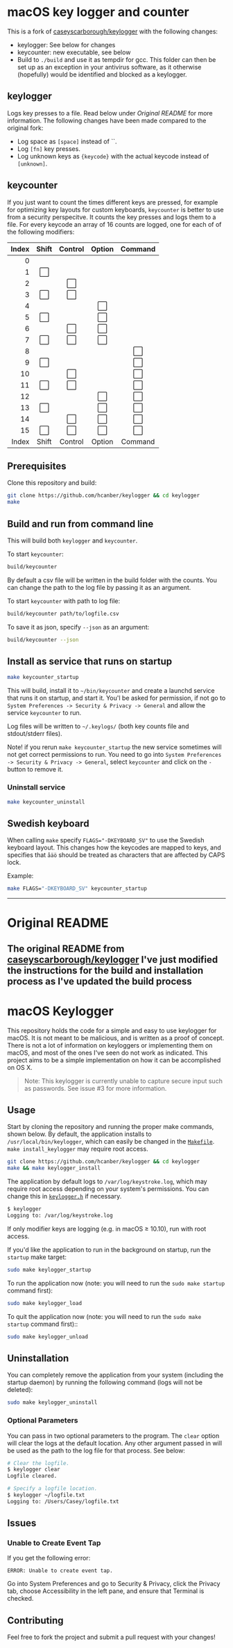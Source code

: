
# macOS key logger and counter

This is a fork of [caseyscarborough/keylogger](https://github.com/caseyscarborough/keylogger) with the following changes:

- keylogger: See below for changes
- keycounter: new executable, see below
- Build to `./build` and use it as tempdir for gcc. This folder can then be set up as an exception in your antivirus software, as it otherwise (hopefully) would be identified and blocked as a keylogger.

## keylogger

Logs key presses to a file. Read below under _Original README_ for more information.
The following changes have been made compared to the original fork:

- Log space as `[space]` instead of ``.
- Log `[fn]` key presses.
- Log unknown keys as `{keycode}` with the actual keycode instead of `[unknown]`.

## keycounter

If you just want to count the times different keys are pressed, for example for optimizing key layouts for custom keyboards, `keycounter` is better to use from a security perspecitve. It counts the key presses and logs them to a file.
For every keycode an array of 16 counts are logged, one for each of of the following modifiers:

| Index | Shift | Control | Option | Command |
|------:|:-----:|:-------:|:------:|:-------:|
| 0     |       |         |        |         |
| 1     | ⬜     |         |        |         |
| 2     |       | ⬜      |        |         |
| 3     | ⬜    | ⬜      |        |         |
| 4     |       |         | ⬜     |         |
| 5     | ⬜    |         | ⬜     |         |
| 6     |       | ⬜      | ⬜     |         |
| 7     | ⬜    | ⬜      | ⬜     |         |
| 8     |       |         |        | ⬜      |
| 9     | ⬜    |         |        | ⬜      |
| 10    |       | ⬜      |        | ⬜      |
| 11    | ⬜    | ⬜      |        | ⬜      |
| 12    |       |         | ⬜     | ⬜      |
| 13    | ⬜    |         | ⬜     | ⬜      |
| 14    |       | ⬜      | ⬜     | ⬜      |
| 15    | ⬜    | ⬜      | ⬜     | ⬜      |
| Index | Shift | Control | Option | Command |

## Prerequisites

Clone this repository and build:

```sh
git clone https://github.com/hcanber/keylogger && cd keylogger
make
```

## Build and run from command line

This will build both `keylogger` and `keycounter`.

To start `keycounter`:

```sh
build/keycounter
```

By default a csv file will be written in the build folder with the counts. You can change the path to the log file by passing it as an argument.

To start `keycounter` with path to log file:

```sh
build/keycounter path/to/logfile.csv
```

To save it as json, specify `--json` as an argument:

```sh
build/keycounter --json
```

## Install as service that runs on startup

```sh
make keycounter_startup
```

This will build, install it to `~/bin/keycounter` and create a launchd service that runs it on startup, and start it.
You'l be asked for permission, if not go to `System Preferences -> Security & Privacy -> General` and allow the service `keycounter` to run.

Log files will be written to `~/.keylogs/` (both key counts file and stdout/stderr files).

Note! if you rerun `make keycounter_startup` the new service sometimes will not get correct permissions to run. You need to go into `System Preferences -> Security & Privacy -> General`, select `keycounter` and click on the `-` button to remove it.

### Uninstall service

```sh
make keycounter_uninstall
```

## Swedish keyboard

When calling `make` specify `FLAGS="-DKEYBOARD_SV"` to use the Swedish keyboard layout.
This changes how the keycodes are mapped to keys, and specifies that `åäö` should be treated as characters that are affected by CAPS lock.

Example:

```sh
make FLAGS="-DKEYBOARD_SV" keycounter_startup
```

----

# Original README

The original README from [caseyscarborough/keylogger](https://github.com/caseyscarborough/keylogger)
I've just modified the instructions for the build and installation process as I've updated the build process
----

# macOS Keylogger

This repository holds the code for a simple and easy to use keylogger for macOS. It is not meant to be malicious, and is written as a proof of concept. There is not a lot of information on keyloggers or implementing them on macOS, and most of the ones I've seen do not work as indicated. This project aims to be a simple implementation on how it can be accomplished on OS X.

> Note: This keylogger is currently unable to capture secure input such as passwords. See issue #3 for more information.

## Usage

Start by cloning the repository and running the proper make commands, shown below. By default, the application installs to `/usr/local/bin/keylogger`, which can easily be changed in the [`Makefile`](https://github.com/caseyscarborough/keylogger/blob/master/Makefile). `make install_keylogger` may require root access.

```bash
git clone https://github.com/hcanber/keylogger && cd keylogger
make && make keylogger_install
```

The application by default logs to `/var/log/keystroke.log`, which may require root access depending on your system's permissions. You can change this in [`keylogger.h`](https://github.com/caseyscarborough/keylogger/blob/master/keylogger.h#L12) if necessary.

```bash
$ keylogger
Logging to: /var/log/keystroke.log
```

If only modifier keys are logging (e.g. in macOS ≥ 10.10), run with root access.

If you'd like the application to run in the background on startup, run the `startup` make target:

```bash
sudo make keylogger_startup
```

To run the application now (note: you will need to run the `sudo make startup` command first):

```bash
sudo make keylogger_load
```

To quit the application now (note: you will need to run the `sudo make startup` command first)::

```bash
sudo make keylogger_unload
```

## Uninstallation

You can completely remove the application from your system (including the startup daemon) by running the following command (logs will not be deleted):

```bash
sudo make keylogger_uninstall
```

### Optional Parameters

You can pass in two optional parameters to the program. The `clear` option will clear the logs at the default location. Any other argument passed in will be used as the path to the log file for that process. See below:

```bash
# Clear the logfile.
$ keylogger clear
Logfile cleared.

# Specify a logfile location.
$ keylogger ~/logfile.txt
Logging to: /Users/Casey/logfile.txt
```

## Issues

### Unable to Create Event Tap

If you get the following error:

```
ERROR: Unable to create event tap.
```

Go into System Preferences and go to Security & Privacy, click the Privacy tab, choose Accessibility in the left pane, and ensure that Terminal is checked.

## Contributing

Feel free to fork the project and submit a pull request with your changes!
